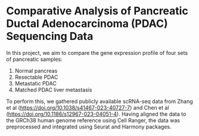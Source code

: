 # Comparative Analysis of Pancreatic Ductal Adenocarcinoma (PDAC) Sequencing Data
In this project, we aim to compare the gene expression profile of four sets of pancreatic samples:
1. Normal pancreas
2. Resectable PDAC
3. Metastatic PDAC
4. Matched PDAC liver metastasis  
  
To perform this, we gathered publicly available scRNA-seq data from Zhang et al (https://doi.org/10.1038/s41467-023-40727-7) and Chen et al (https://doi.org/10.1186/s12967-023-04051-4). Having aligned the data to the GRCh38 human genome reference using Cell Ranger, the data was preprocessed and integrated using Seurat and Harmony packages.  

